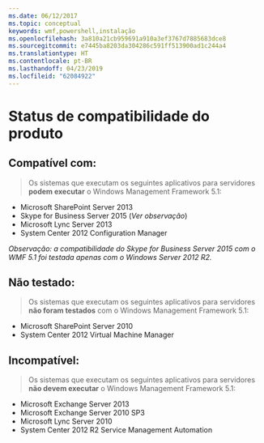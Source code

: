 ```yaml
---
ms.date: 06/12/2017
ms.topic: conceptual
keywords: wmf,powershell,instalação
ms.openlocfilehash: 3a810a21cb959691a910a3ef3767d7885683dce8
ms.sourcegitcommit: e7445ba8203da304286c591ff513900ad1c244a4
ms.translationtype: HT
ms.contentlocale: pt-BR
ms.lasthandoff: 04/23/2019
ms.locfileid: "62084922"
---
```

# <a name="product-compatibility-status"></a>Status de compatibilidade do produto

## <a name="compatible"></a>Compatível com:
> Os sistemas que executam os seguintes aplicativos para servidores **podem executar** o Windows Management Framework 5.1:

- Microsoft SharePoint Server 2013
- Skype for Business Server 2015 (_Ver observação_)
- Microsoft Lync Server 2013
- System Center 2012 Configuration Manager

_Observação: a compatibilidade do Skype for Business Server 2015 com o WMF 5.1 foi testada apenas com o Windows Server 2012 R2._

## <a name="not-tested"></a>Não testado:
> Os sistemas que executam os seguintes aplicativos para servidores **não foram testados** com o Windows Management Framework 5.1:

- Microsoft SharePoint Server 2010
- System Center 2012 Virtual Machine Manager

## <a name="incompatible"></a>Incompatível:
> Os sistemas que executam os seguintes aplicativos para servidores **não devem executar** o Windows Management Framework 5.1:

- Microsoft Exchange Server 2013
- Microsoft Exchange Server 2010 SP3
- Microsoft Lync Server 2010
- System Center 2012 R2 Service Management Automation
